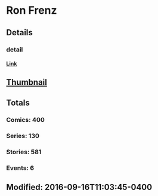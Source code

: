 # Ron  Frenz 
## Details
### detail
#### [Link](http://marvel.com/comics/creators/5764/ron_frenz?utm_campaign=apiRef&utm_source=225578a89fc76f3d20fbffda5d17a88d)
## [Thumbnail](http://i.annihil.us/u/prod/marvel/i/mg/b/40/image_not_available.jpg)
## Totals
### Comics: 400
### Series: 130
### Stories: 581
### Events: 6
## Modified: 2016-09-16T11:03:45-0400